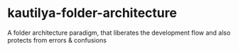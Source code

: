 # kautilya-folder-architecture
A folder architecture paradigm, that liberates the development flow and also protects from errors &amp; confusions
